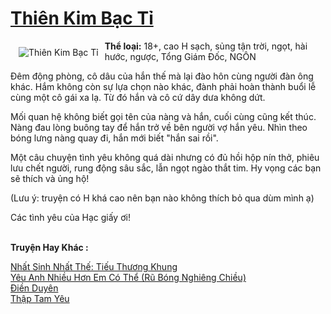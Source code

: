 <a href="https://utruyen.com/truyen/thien-kim-bac-ti/21160/" title="Thiên Kim Bạc Tỉ"><h1>Thiên Kim Bạc Tỉ</h1></a><div style="display:table"><img align="right" style="float: left; padding: 10px;" src="https://utruyen.com/images/story/200x260/thien-kim-bac-ti.jpg" alt="Thiên Kim Bạc Tỉ"><b>Thể loại:</b> 18+, cao H sạch, sủng tận trời, ngọt, hài hước, ngược, Tổng Giám Đốc, NGÔN<p></p>Đêm động phòng, cô dâu của hắn thế mà lại đào hôn cùng người đàn ông khác. Hắm không còn sự lựa chọn nào khác, đành phải hoàn thành buổi lễ cùng một cô gái xa lạ. Từ đó hắn và cô cứ dây dưa không dứt.<p></p>Mối quan hệ không biết gọi tên của nàng và hắn, cuối cùng cũng kết thúc. Nàng đau lòng buông tay để hắn trở về bên người vợ hắn yêu. Nhìn theo bóng lưng nàng quay đi, hắn mới biết "hắn sai rồi".<p></p>Một câu chuyện tình yêu không quá dài nhưng có đủ hồi hộp nín thở, phiêu lưu chết người, rung động sâu sắc, lẫn ngọt ngào thắt tim. Hy vọng các bạn sẽ thích và ủng hộ!<p></p>(Lưu ý: truyện có H khá cao nên bạn nào không thích bỏ qua dùm mình ạ)<p></p>Các tình yêu của Hạc giấy ơi!</div><p><br><b>Truyện Hay Khác :</b></p><a href="https://utruyen.com/truyen/nhat-sinh-nhat-the-tieu-thuong-khung/19304/" alt="Nhất Sinh Nhất Thế: Tiếu Thương Khung">Nhất Sinh Nhất Thế: Tiếu Thương Khung</a><br/><a href="https://truyenngontinhay.wordpress.com/2019/10/03/yeu-anh-nhieu-hon-em-co-the-ru-bong-nghieng-chieu/" alt="Yêu Anh Nhiều Hơn Em Có Thể (Rũ Bóng Nghiêng Chiều)">Yêu Anh Nhiều Hơn Em Có Thể (Rũ Bóng Nghiêng Chiều)</a><br/><a href="https://truyenngontinhay.wordpress.com/2019/10/03/dien-duyen/" alt="Điền Duyên">Điền Duyên</a><br/><a href="https://github.com/quanluxury/ngontinhhot/tree/master/truyenhay/19283/" alt="Thập Tam Yêu">Thập Tam Yêu</a><br/>